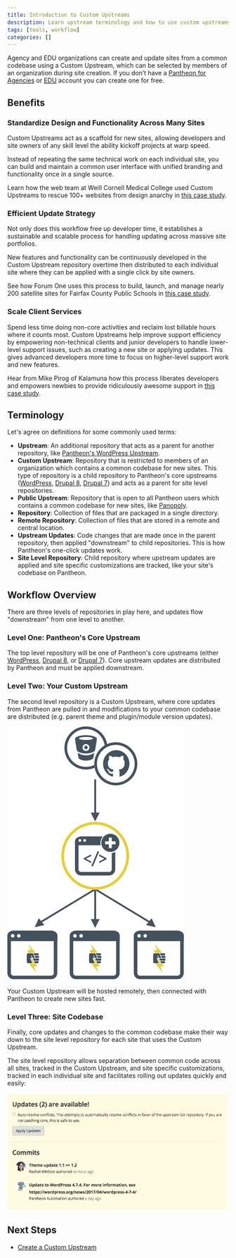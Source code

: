 ```yaml
---
title: Introduction to Custom Upstreams
description: Learn upstream terminology and how to use custom upstreams to free up developer time.
tags: [tools, workflow]
categories: []
---
```

Agency and EDU organizations can create and update sites from a common codebase using a Custom Upstream, which can be selected by members of an organization during site creation. If you don’t have a [Pantheon for Agencies](https://pantheon.io/agencies/pantheon-for-agencies) or [EDU](https://pantheon.io/edu) account you can create one for free.

## Benefits

### Standardize Design and Functionality Across Many Sites
Custom Upstreams act as a scaffold for new sites, allowing developers and site owners of any skill level the ability kickoff projects at warp speed.

Instead of repeating the same technical work on each individual site, you can build and maintain a common user interface with unified branding and functionality once in a single source.

Learn how the web team at Weill Cornell Medical College used Custom Upstreams to rescue 100+ websites from design anarchy in [this case study](https://pantheon.io/resources/weill-cornell-drupal-distribution-case-study).

### Efficient Update Strategy
Not only does this workflow free up developer time, it establishes a sustainable and scalable process for handling updating across massive site portfolios.

New features and functionality can be continuously developed in the Custom Upstream repository overtime then distributed to each individual site where they can be applied with a single click by site owners.

See how Forum One uses this process to build, launch, and manage nearly 200 satellite sites for Fairfax County Public Schools in [this case study](https://pantheon.io/resources/forum-one-pantheon-fairfax-county-public-schools-drupal-case-study).

### Scale Client Services
Spend less time doing non-core activities and reclaim lost billable hours where it counts most. Custom Upstreams help improve support efficiency by empowering non-technical clients and junior developers to handle lower-level support issues, such as creating a new site or applying updates. This gives advanced developers more time to focus on higher-level support work and new features.

Hear from Mike Pirog of Kalamuna how this process liberates developers and empowers newbies to provide ridiculously awesome support in [this case study](https://pantheon.io/resources/kalamuna-pantheon-drupal-agency-case-study).


## Terminology
Let's agree on definitions for some commonly used terms:

* **Upstream**: An additional repository that acts as a parent for another repository, like [Pantheon's WordPress Upstream](https://github.com/pantheon-systems/wordpress).
* **Custom Upstream**: Repository that is restricted to members of an organization which contains a common codebase for new sites. This type of repository is a child repository to Pantheon's core upstreams ([WordPress](https://github.com/pantheon-systems/wordpress), [Drupal 8](https://github.com/pantheon-systems/drops-8), [Drupal 7](https://github.com/pantheon-systems/drops-7)) and acts as a parent for site level repositories.
* **Public Upstream**: Repository that is open to all Pantheon users which contains a common codebase for new sites, like [Panopoly](https://github.com/populist/panopoly-drops-7).
* **Repository**: Collection of files that are packaged in a single directory.
* **Remote Repository**: Collection of files that are stored in a remote and central location.
* **Upstream Updates**: Code changes that are made once in the parent repository, then applied "downstream" to child repositories. This is how Pantheon's one-click updates work.
* **Site Level Repository**: Child repository where upstream updates are applied and site specific customizations are tracked, like your site's codebase on Pantheon.

## Workflow Overview
There are three levels of repositories in play here, and updates flow "downstream" from one level to another.

### Level One: Pantheon's Core Upstream
The top level repository will be one of Pantheon's core upstreams (either [WordPress](https://github.com/pantheon-systems/wordpress), [Drupal 8](https://github.com/pantheon-systems/drops-8), or [Drupal 7](https://github.com/pantheon-systems/drops-7)). Core upstream updates are distributed by Pantheon and must be applied downstream.

### Level Two: Your Custom Upstream
The second level repository is a Custom Upstream, where core updates from Pantheon are pulled in and modifications to your common codebase are distributed (e.g. parent theme and plugin/module version updates).

![Create custom upstream](/source/docs/assets/images/empty-state-diagram.svg)

Your Custom Upstream will be hosted remotely, then connected with Pantheon to create new sites fast.

### Level Three: Site Codebase
Finally, core updates and changes to the common codebase make their way down to the site level repository for each site that uses the Custom Upstream.

The site level repository allows separation between common code across all sites, tracked in the Custom Upstream, and site specific customizations, tracked in each individual site and facilitates rolling out updates quickly and easily:

![Site Updates Available](/source/docs/assets/images/dashboard/updates-available-2.png)


## Next Steps

- [Create a Custom Upstream](/docs/create-custom-upstream)
